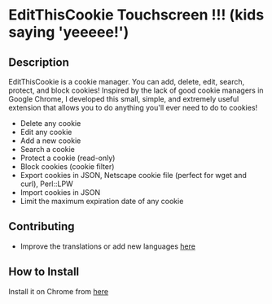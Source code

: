 EditThisCookie Touchscreen !!! (kids saying 'yeeeee!')
========================

Description
--------------

EditThisCookie is a cookie manager. You can add, delete, edit, search, protect, and block cookies!
Inspired by the lack of good cookie managers in Google Chrome, I developed this small, simple, and extremely useful extension that allows you to do anything you'll ever need to do to cookies!

* Delete any cookie
* Edit any cookie
* Add a new cookie
* Search a cookie
* Protect a cookie (read-only)
* Block cookies (cookie filter)
* Export cookies in JSON, Netscape cookie file (perfect for wget and curl), Perl::LPW
* Import cookies in JSON
* Limit the maximum expiration date of any cookie


Contributing
--------------
- Improve the translations or add new languages [here](http://www.getlocalization.com/editthiscookie/)


How to Install
--------------

Install it on Chrome from [here](https://chrome.google.com/webstore/detail/edit-this-cookie/fngmhnnpilhplaeedifhccceomclgfbg)
